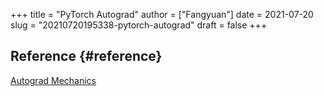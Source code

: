 +++
title = "PyTorch Autograd"
author = ["Fangyuan"]
date = 2021-07-20
slug = "20210720195338-pytorch-autograd"
draft = false
+++

## Reference {#reference}

[Autograd Mechanics](https://pytorch.org/docs/stable/notes/autograd.html)
